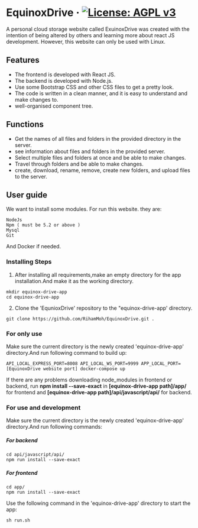 # EquinoxDrive &middot; [![License: AGPL v3](https://img.shields.io/badge/License-AGPL%20v3-blue.svg)](https://github.com/RihamMoh/EquinoxDrive/blob/main/LICENSE)

A personal cloud storage website called ExuinoxDrive was created with the intention of being altered by others and learning more about react JS development. However, this website can only be used with Linux.

## Features

- The frontend is developed with React JS.
- The backend is developed with Node.js.
- Use some Bootstrap CSS and other CSS files to get a pretty look.
- The code is written in a clean manner, and it is easy to understand and make changes to.
- well-organised component tree.

## Functions

- Get the names of all files and folders in the provided directory in the server.
- see information about files and folders in the provided server.
- Select multiple files and folders at once and be able to make changes.
- Travel through folders and be able to make changes.
- create, download, rename, remove, create new folders, and upload files to the server.

## User guide

We want to install some modules. For run this website. they are:

```
NodeJs
Npm ( must be 5.2 or above )
Mysql
Git
```

And Docker if needed.

### Installing Steps

1. After installing all requirements,make an empty directory for the app installation.And make it as the working directory.

```
mkdir equinox-drive-app
cd equinox-drive-app
```

2. Clone the 'EqunioxDrive' repository to the "equinox-drive-app' directory.

```
git clone https://github.com/RihamMoh/EquinoxDrive.git .
```

### For only use

Make sure the current directory is the newly created 'equinox-drive-app' directory.And run following command to build up:

```
API_LOCAL_EXPRESS_PORT=8008 API_LOCAL_WS_PORT=9999 APP_LOCAL_PORT=[EquinoxDrive website port] docker-compose up
```

If there are any problems downloading node_modules in frontend or backend, run **npm install --save-exact** in **[equinox-drive-app path]/app/** for frontend and **[equinox-drive-app path]/api/javascript/api/** for backend.

### For use and development

Make sure the current directory is the newly created 'equinox-drive-app' directory.And run following commands:

##### For backend

```
cd api/javascript/api/
npm run install --save-exact
```

##### For frontend

```
cd app/
npm run install --save-exact
```

Use the following command in the 'equinox-drive-app' directory to start the app:

```
sh run.sh
```
